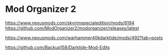 # Mod Organizer 2
https://www.nexusmods.com/skyrimspecialedition/mods/6194
https://github.com/ModOrganizer2/modorganizer/releases/latest

https://www.nexusmods.com/warhammer40kdarktide/mods/492?tab=posts

https://github.com/Backup158/Darktide-Mod-Edits